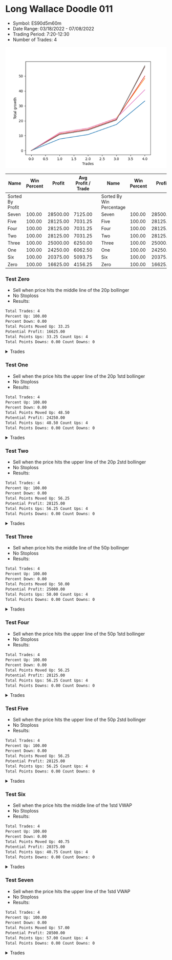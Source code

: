 # Long Wallace Doodle 011 
- Symbol: ES90d5m60m
- Date Range: 03/18/2022 - 07/08/2022
- Trading Period: 7:20-12:30
- Number of Trades: 4

![Plot](LongWallace_011ES90d5m60m.png)

| Name | Win Percent | Profit | Avg Profit / Trade |     | Name | Win Percent | Profit | Avg Profit / Trade |
| ---- | ----------- | ------ | ------------------ | --- | ---- | ----------- | ------ | ------------------ |
| Sorted By <br> Profit | | | | | Sorted By <br> Win Percentage ||||
| Seven | 100.00 | 28500.00 | 7125.00 |     | Seven | 100.00 | 28500.00 | 7125.00 |
| Five | 100.00 | 28125.00 | 7031.25 |     | Five | 100.00 | 28125.00 | 7031.25 |
| Four | 100.00 | 28125.00 | 7031.25 |     | Four | 100.00 | 28125.00 | 7031.25 |
| Two | 100.00 | 28125.00 | 7031.25 |     | Two | 100.00 | 28125.00 | 7031.25 |
| Three | 100.00 | 25000.00 | 6250.00 |     | Three | 100.00 | 25000.00 | 6250.00 |
| One | 100.00 | 24250.00 | 6062.50 |     | One | 100.00 | 24250.00 | 6062.50 |
| Six | 100.00 | 20375.00 | 5093.75 |     | Six | 100.00 | 20375.00 | 5093.75 |
| Zero | 100.00 | 16625.00 | 4156.25 |     | Zero | 100.00 | 16625.00 | 4156.25 |

### Test Zero
* Sell when price hits the middle line of the 20p bollinger
* No Stoploss
* Results:
```
Total Trades: 4
Percent Up: 100.00
Percent Down: 0.00
Total Points Moved Up: 33.25
Potential Profit: 16625.00
Total Points Ups: 33.25 Count Ups: 4
Total Points Downs: 0.00 Count Downs: 0
```

<details><summary>Trades</summary>

<code>In: 2022-04-20 11:45:00		Out: 2022-04-20 12:24:15		Total Position Time: 39:15		Total Move Up: 7.75		Total to Date: 7.75</code> <br />
<code>In: 2022-04-27 12:10:00		Out: 2022-04-27 12:46:00		Total Position Time: 36:00		Total Move Up: 3.00		Total to Date: 10.75</code> <br />
<code>In: 2022-04-27 12:25:00		Out: 2022-04-27 12:46:00		Total Position Time: 21:00		Total Move Up: 6.75		Total to Date: 17.50</code> <br />
<code>In: 2022-05-13 11:15:00		Out: 2022-05-13 11:51:35		Total Position Time: 36:35		Total Move Up: 15.75		Total to Date: 33.25</code> <br />


</details>

### Test One
* Sell when the price hits the upper line of the 20p 1std bollinger
* No Stoploss
* Results:
```
Total Trades: 4
Percent Up: 100.00
Percent Down: 0.00
Total Points Moved Up: 48.50
Potential Profit: 24250.00
Total Points Ups: 48.50 Count Ups: 4
Total Points Downs: 0.00 Count Downs: 0
```

<details><summary>Trades</summary>

<code>In: 2022-04-20 11:45:00		Out: 2022-04-20 12:45:15		Total Position Time: 60:15		Total Move Up: 12.00		Total to Date: 12.00</code> <br />
<code>In: 2022-04-27 12:10:00		Out: 2022-04-27 12:46:00		Total Position Time: 36:00		Total Move Up: 3.00		Total to Date: 15.00</code> <br />
<code>In: 2022-04-27 12:25:00		Out: 2022-04-27 12:46:00		Total Position Time: 21:00		Total Move Up: 6.75		Total to Date: 21.75</code> <br />
<code>In: 2022-05-13 11:15:00		Out: 2022-05-13 12:00:35		Total Position Time: 45:35		Total Move Up: 26.75		Total to Date: 48.50</code> <br />


</details>

### Test Two
* Sell when the price hits the upper line of the 20p 2std bollinger
* No Stoploss
* Results:
```
Total Trades: 4
Percent Up: 100.00
Percent Down: 0.00
Total Points Moved Up: 56.25
Potential Profit: 28125.00
Total Points Ups: 56.25 Count Ups: 4
Total Points Downs: 0.00 Count Downs: 0
```

<details><summary>Trades</summary>

<code>In: 2022-04-20 11:45:00		Out: 2022-04-20 12:45:55		Total Position Time: 60:55		Total Move Up: 10.75		Total to Date: 10.75</code> <br />
<code>In: 2022-04-27 12:10:00		Out: 2022-04-27 12:46:00		Total Position Time: 36:00		Total Move Up: 3.00		Total to Date: 13.75</code> <br />
<code>In: 2022-04-27 12:25:00		Out: 2022-04-27 12:46:00		Total Position Time: 21:00		Total Move Up: 6.75		Total to Date: 20.50</code> <br />
<code>In: 2022-05-13 11:15:00		Out: 2022-05-13 12:15:55		Total Position Time: 60:55		Total Move Up: 35.75		Total to Date: 56.25</code> <br />


</details>

### Test Three
* Sell when price hits the middle line of the 50p bollinger
* No Stoploss
* Results:
```
Total Trades: 4
Percent Up: 100.00
Percent Down: 0.00
Total Points Moved Up: 50.00
Potential Profit: 25000.00
Total Points Ups: 50.00 Count Ups: 4
Total Points Downs: 0.00 Count Downs: 0
```

<details><summary>Trades</summary>

<code>In: 2022-04-20 11:45:00		Out: 2022-04-20 12:25:50		Total Position Time: 40:50		Total Move Up: 11.25		Total to Date: 11.25</code> <br />
<code>In: 2022-04-27 12:10:00		Out: 2022-04-27 12:46:00		Total Position Time: 36:00		Total Move Up: 3.00		Total to Date: 14.25</code> <br />
<code>In: 2022-04-27 12:25:00		Out: 2022-04-27 12:46:00		Total Position Time: 21:00		Total Move Up: 6.75		Total to Date: 21.00</code> <br />
<code>In: 2022-05-13 11:15:00		Out: 2022-05-13 12:01:10		Total Position Time: 46:10		Total Move Up: 29.00		Total to Date: 50.00</code> <br />


</details>

### Test Four
* Sell when the price hits the upper line of the 50p 1std bollinger
* No Stoploss
* Results:
```
Total Trades: 4
Percent Up: 100.00
Percent Down: 0.00
Total Points Moved Up: 56.25
Potential Profit: 28125.00
Total Points Ups: 56.25 Count Ups: 4
Total Points Downs: 0.00 Count Downs: 0
```

<details><summary>Trades</summary>

<code>In: 2022-04-20 11:45:00		Out: 2022-04-20 12:45:55		Total Position Time: 60:55		Total Move Up: 10.75		Total to Date: 10.75</code> <br />
<code>In: 2022-04-27 12:10:00		Out: 2022-04-27 12:46:00		Total Position Time: 36:00		Total Move Up: 3.00		Total to Date: 13.75</code> <br />
<code>In: 2022-04-27 12:25:00		Out: 2022-04-27 12:46:00		Total Position Time: 21:00		Total Move Up: 6.75		Total to Date: 20.50</code> <br />
<code>In: 2022-05-13 11:15:00		Out: 2022-05-13 12:15:55		Total Position Time: 60:55		Total Move Up: 35.75		Total to Date: 56.25</code> <br />


</details>

### Test Five
* Sell when the price hits the upper line of the 50p 2std bollinger
* No Stoploss
* Results:
```
Total Trades: 4
Percent Up: 100.00
Percent Down: 0.00
Total Points Moved Up: 56.25
Potential Profit: 28125.00
Total Points Ups: 56.25 Count Ups: 4
Total Points Downs: 0.00 Count Downs: 0
```

<details><summary>Trades</summary>

<code>In: 2022-04-20 11:45:00		Out: 2022-04-20 12:45:55		Total Position Time: 60:55		Total Move Up: 10.75		Total to Date: 10.75</code> <br />
<code>In: 2022-04-27 12:10:00		Out: 2022-04-27 12:46:00		Total Position Time: 36:00		Total Move Up: 3.00		Total to Date: 13.75</code> <br />
<code>In: 2022-04-27 12:25:00		Out: 2022-04-27 12:46:00		Total Position Time: 21:00		Total Move Up: 6.75		Total to Date: 20.50</code> <br />
<code>In: 2022-05-13 11:15:00		Out: 2022-05-13 12:15:55		Total Position Time: 60:55		Total Move Up: 35.75		Total to Date: 56.25</code> <br />


</details>

### Test Six
* Sell when the price hits the middle line of the 1std VWAP
* No Stoploss
* Results:
```
Total Trades: 4
Percent Up: 100.00
Percent Down: 0.00
Total Points Moved Up: 40.75
Potential Profit: 20375.00
Total Points Ups: 40.75 Count Ups: 4
Total Points Downs: 0.00 Count Downs: 0
```

<details><summary>Trades</summary>

<code>In: 2022-04-20 11:45:00		Out: 2022-04-20 12:26:10		Total Position Time: 41:10		Total Move Up: 12.00		Total to Date: 12.00</code> <br />
<code>In: 2022-04-27 12:10:00		Out: 2022-04-27 12:46:00		Total Position Time: 36:00		Total Move Up: 3.00		Total to Date: 15.00</code> <br />
<code>In: 2022-04-27 12:25:00		Out: 2022-04-27 12:46:00		Total Position Time: 21:00		Total Move Up: 6.75		Total to Date: 21.75</code> <br />
<code>In: 2022-05-13 11:15:00		Out: 2022-05-13 11:52:25		Total Position Time: 37:25		Total Move Up: 19.00		Total to Date: 40.75</code> <br />


</details>

### Test Seven
* Sell when the price hits the upper line of the 1std VWAP
* No Stoploss
* Results:
```
Total Trades: 4
Percent Up: 100.00
Percent Down: 0.00
Total Points Moved Up: 57.00
Potential Profit: 28500.00
Total Points Ups: 57.00 Count Ups: 4
Total Points Downs: 0.00 Count Downs: 0
```

<details><summary>Trades</summary>

<code>In: 2022-04-20 11:45:00		Out: 2022-04-20 12:45:55		Total Position Time: 60:55		Total Move Up: 10.75		Total to Date: 10.75</code> <br />
<code>In: 2022-04-27 12:10:00		Out: 2022-04-27 12:46:00		Total Position Time: 36:00		Total Move Up: 3.00		Total to Date: 13.75</code> <br />
<code>In: 2022-04-27 12:25:00		Out: 2022-04-27 12:46:00		Total Position Time: 21:00		Total Move Up: 6.75		Total to Date: 20.50</code> <br />
<code>In: 2022-05-13 11:15:00		Out: 2022-05-13 12:14:40		Total Position Time: 59:40		Total Move Up: 36.50		Total to Date: 57.00</code> <br />


</details>